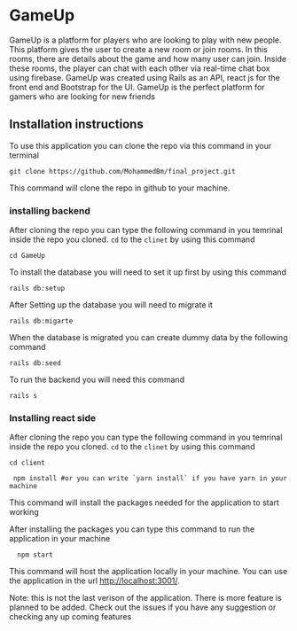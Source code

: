 # GameUp

GameUp is a platform for players who are looking to play with new people. This platform gives the user to create a new room or join rooms. In this rooms, there are details about the game and how many user can join. Inside these rooms, the player can chat with each other via real-time chat box using firebase. GameUp was created using Rails as an API, react js for the front end and Bootstrap for the UI. GameUp is the perfect platform for gamers who are looking for new friends

## Installation instructions
To use this application you can clone the repo via this command in your terminal

```shell
git clone https://github.com/MohammedBm/final_project.git
```

This command will clone the repo in github to your machine.

### installing backend
After cloning the repo you can type the following command in you temrinal inside the repo you cloned.
`cd` to the `clinet` by using this command
```shell
cd GameUp	
```
To install the database you will need to set it up first by using this command
```shell
rails db:setup
```
After Setting up the database you will need to migrate it
```shell
rails db:migarte
```
When the database is migrated you can create dummy data by the following command
```shell
rails db:seed
```
To run the backend you will need this command
```shell 
rails s
```
### Installing react side
After cloning the repo you can type the following command in you temrinal inside the repo you cloned.
`cd` to the `clinet` by using this command
```shell
cd client	
```

```shell
 npm install #or you can write `yarn install` if you have yarn in your machine
```

This command will install the packages needed for the application to start working

After installing the packages you can type this command to run the application in your machine

```shell
  npm start
```

This command will host the application locally in your machine. You can use the application in the url <http://localhost:3001/>.

Note: this is not the last verison of the application. There is more feature is planned to be added. Check out the issues if you have any suggestion or checking any up coming features
